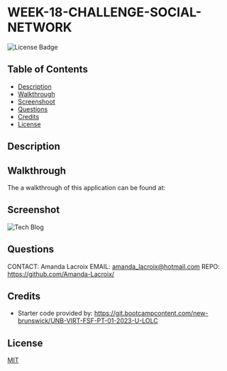 # WEEK-18-CHALLENGE-SOCIAL-NETWORK

  ![License Badge](https://img.shields.io/badge/License-MIT-yellow.svg)

  ## Table of Contents

  - [Description](#description)
  - [Walkthrough](#walkthrough)
  - [Screenshoot](#screenshot)
  - [Questions](#questions)
  - [Credits](#credits)
  - [License](#license)

    
  ## Description
  


  ## Walkthrough 
  
  The a walkthrough of this application can be found at: 

  ## Screenshot
 
  ![Tech Blog](Assets/Images/)

  ## Questions
  CONTACT: Amanda Lacroix
  EMAIL: amanda_lacroix@hotmail.com
  REPO: https://github.com/Amanda-Lacroix/

  ## Credits
 - Starter code provided by: https://git.bootcampcontent.com/new-brunswick/UNB-VIRT-FSF-PT-01-2023-U-LOLC
 

  ## License
  [MIT]( https://opensource.org/licenses/MIT)
